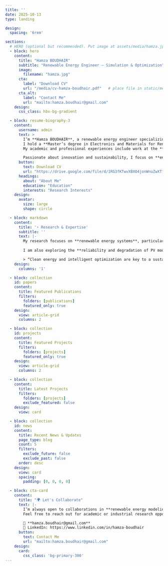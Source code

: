 ```yaml
---
title: ''
date: 2025-10-13
type: landing

design:
  spacing: '6rem'

sections:
  # HERO (optional but recommended). Put image at assets/media/hamza.jpg
  - block: hero
    content:
      title: "Hamza BOUDHAIR"
      subtitle: "Renewable Energy Engineer — Simulation & Optimization"
      image:
        filename: "hamza.jpg"
      cta:
        label: "Download CV"
        url: "/media/cv-hamza-boudhair.pdf"   # place file in static/media/
      cta_alt:
        label: "Contact Me"
        url: "mailto:hamza.boudhair@gmail.com"
    design:
      css_class: hbx-bg-gradient

  - block: resume-biography-3
    content:
      username: admin
      text: >
        I’m **Hamza BOUDHAIR**, a renewable energy engineer specializing in the **modeling, simulation, and optimization** of photovoltaic and wind systems.  
        I hold a **Master’s degree in Electronics and Materials for Renewable and New Energies** from the Faculty of Polydisciplinary Studies of Ouarzazate (Morocco).  
        My academic and professional experiences include work at the **ENSA Agadir Energy & Environment Laboratory**, **ECOWATT**, and the **Regional Directorate of Energy**.  

        Passionate about innovation and sustainability, I focus on **energy efficiency**, **hybrid storage**, and the integration of **AI-based optimization** into energy systems.
      button:
        text: Download CV
        url: "https://drive.google.com/file/d/1RG3fKTwvXBXO4jonWnuZwXTfSY8L88K4/view?usp=sharing"
      headings:
        about: "About Me"
        education: "Education"
        interests: "Research Interests"
    design:
      avatar:
        size: large
        shape: circle

  - block: markdown
    content:
      title: '⚡ Research & Expertise'
      subtitle: ''
      text: |-
        My research focuses on **renewable energy systems**, particularly the **simulation, optimization, and techno-economic analysis** of solar and wind systems.  
        
        I am also exploring the **reliability and degradation of PV modules** in desert environments, **hybrid energy storage** (including gravity-based systems), and **AI applications** for energy performance optimization.

        > “Clean energy and intelligent optimization are key to a sustainable future.”
    design:
      columns: '1'

  - block: collection
    id: papers
    content:
      title: Featured Publications
      filters:
        folders: [publications]
        featured_only: true
    design:
      view: article-grid
      columns: 2

  - block: collection
    id: projects
    content:
      title: Featured Projects
      filters:
        folders: [projects]
        featured_only: true
    design:
      view: article-grid
      columns: 2

  - block: collection
    content:
      title: Latest Projects
      filters:
        folders: [projects]
        exclude_featured: false
    design:
      view: card

  - block: collection
    id: news
    content:
      title: Recent News & Updates
      page_type: blog
      count: 5
      filters:
        exclude_future: false
        exclude_past: false
      order: desc
    design:
      view: card
      spacing:
        padding: [0, 0, 0, 0]

  - block: cta-card
    content:
      title: "🌍 Let's Collaborate"
      text: |-
        I’m always open to collaborations in **renewable energy modeling, optimization, and AI-assisted design**.  
        Feel free to reach out for academic or industrial research opportunities.

        📧 **hamza.boudhair@gmail.com**  
        🔗 LinkedIn: https://www.linkedin.com/in/hamza-boudhair
      button:
        text: Contact Me
        url: "mailto:hamza.boudhair@gmail.com"
    design:
      card:
        css_class: 'bg-primary-300'
---
```

